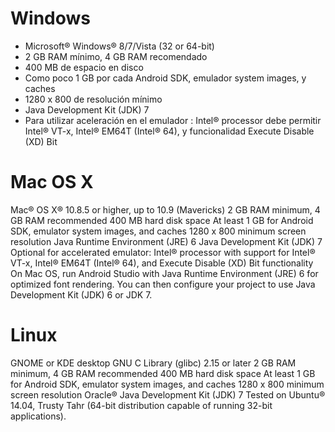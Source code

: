 # Windows

* Microsoft® Windows® 8/7/Vista (32 or 64-bit)
* 2 GB RAM mínimo, 4 GB RAM recomendado
* 400 MB de espacio en disco
* Como poco 1 GB por cada Android SDK, emulador system images, y caches
* 1280 x 800 de resolución mínimo
* Java Development Kit (JDK) 7
* Para utilizar aceleración en el  emulador : Intel® processor debe permitir Intel® VT-x, Intel® EM64T (Intel® 64), y funcionalidad Execute Disable (XD) Bit

# Mac OS X

Mac® OS X® 10.8.5 or higher, up to 10.9 (Mavericks)
2 GB RAM minimum, 4 GB RAM recommended
400 MB hard disk space
At least 1 GB for Android SDK, emulator system images, and caches
1280 x 800 minimum screen resolution
Java Runtime Environment (JRE) 6
Java Development Kit (JDK) 7
Optional for accelerated emulator: Intel® processor with support for Intel® VT-x, Intel® EM64T (Intel® 64), and Execute Disable (XD) Bit functionality
On Mac OS, run Android Studio with Java Runtime Environment (JRE) 6 for optimized font rendering. You can then configure your project to use Java Development Kit (JDK) 6 or JDK 7.

# Linux

GNOME or KDE desktop
GNU C Library (glibc) 2.15 or later
2 GB RAM minimum, 4 GB RAM recommended
400 MB hard disk space
At least 1 GB for Android SDK, emulator system images, and caches
1280 x 800 minimum screen resolution
Oracle® Java Development Kit (JDK) 7
Tested on Ubuntu® 14.04, Trusty Tahr (64-bit distribution capable of running 32-bit applications).